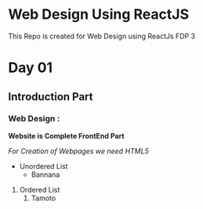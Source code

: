 # Web Design Using ReactJS 
This Repo is created for Web Design using ReactJs FDP 3

# Day 01
## Introduction Part
### Web Design :

**Website is Complete FrontEnd Part** 

*For Creation of Webpages we need HTML5* 

* Unordered List 
  * Bannana
  
 1. Ordered List
    1. Tamoto
    
